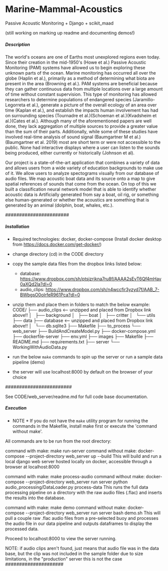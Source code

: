 # Marine-Mammal-Acoustics
Passive Acoustic Monitoring + Django + scikit_maad

(still working on marking up readme and documenting demos!)

##### Description #####

The world's oceans are one of Earths most unexplored regions even today. Since their creation in the mid-1950's (Howe et al.) Passive Acoustic Monitoring (PAM) systems have allowed us to begin exploring these unknown parts of the ocean. Marine monitoring has occurred all over the globe (Haplin et al.), primarily as a method of determining what biota are present in the area (Browning et al.). PAM systems are beneficial because they can gather continuous data from multiple locations over a large amount of time without constant supervision. This type of monitoring has allowed researchers to determine populations of endangered species (Jaramillo-Legorreta et al.), generate a picture of the overall ecology of an area over time (Kaplan et al.), and establish the impacts human involvement has had on surrounding species (Tournadre et al.)(Schoeman et al.)(Kvadsheim et al.)(Cates et al.). Although many of the aforementioned papers are well done, they lack aggregation of multiple sources to provide a greater value than the sum of their parts. Additionally, while some of these studies have involved real-time analysis of sound signal (Baumgartner M et al.)(Baumgartner et al. 2019) most are short term or were not accessible to the public. None had interactive displays where a user can listen to the sounds being produced, either currently or historically (Johnson et al).

Our project is a state-of-the-art application that combines a variety of data and allows users from a wide variety of education backgrounds to make use of it. We allow users to analyze spectograms visually from our database of audio files. We map acoustic boat data and its source onto a map to give spatial references of sounds that come from the ocean. On top of this we built a classification neural network model that is able to identify whether acoustic data is Artificially generated from say a boat, oil rig, or something else human-generated or whether the acoustics are something that is generated by an animal (dolphin, boat, whales, etc.).

#######################

##### Installation #####

* Required technologies: docker, docker-compose (Install docker desktop from https://docs.docker.com/get-docker/)
* change directory (cd) in the CODE directory
* copy the sample data files from the dropbox links listed below:
	- database: https://www.dropbox.com/sh/ptsjzrjkna7ru8f/AAAA2sEvT6Qf4mHav0aXQd2la?dl=0
	- audio_clips: https://www.dropbox.com/sh/n4wccfir3yzyd7f/AAB_7-BWbgsO0olrfeR961Pca?dl=0

* unzip them and place them in folders to match the below example:
CODE/
├── audio_clips <-- unzipped and placed from Dropbox link above!!
│   ├── background
│   ├── boat
│   ├── critter
│   └── utils
├── data
├── database <-- unzipped and placed from Dropbox link above!!
│   └── db.sqlite3
├── Makefile
├── to_process
└── web_server
    ├── BuildAndCreateModel.py
    ├── docker-compose.yml
    ├── dockerfile-server
    ├── env.yml
    ├── images
    ├── Makefile
    ├── README.md
    ├── requirements.txt
    ├── server
    └── WorkingWithAudioData.py

* run the below `make` commands to spin up the server or run a sample data pipeline (demo)
* the server will use localhost:8000 by default on the browser of your choice

########################

See CODE/web_server/readme.md for full code base documentation.

##### Execution #####

* NOTE * If you do not have the `make` utility program for running the commands in the Makefile, install make first or execute the 'command without make'.

All commands are to be run from the root directory:

command with make:      make run-server
command without make:   docker-compose --project-directory web_server up --build
This will build and run a local django web server hosted locally on docker, accessible through a browser at localhost:8000

command with make:      make process-audio
command without make:   docker-compose --project-directory web_server run server python audio_processing/DataLoader.py process-data
This runs the full data processing pipeline on a directory with the raw audio files (.flac) and inserts the results into the database.

command with make:      make demo
command without make:   docker-compose --project-directory web_server run server bash demo.sh
This will pull a couple raw .flac audio files from a pre-selected buoy and processes the audio file in our data pipeline and outputs dataframes to display the processed data.

Proceed to localhost:8000 to view the server running. 

NOTE: if audio clips aren't found, just means that audio file was in the data base, but the clip was not included in the sample folder due to size limitations, in the "production" server this is not the case
#####################
